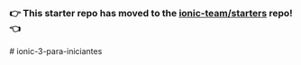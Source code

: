 ### :point_right: This starter repo has moved to the [ionic-team/starters](https://github.com/ionic-team/starters/tree/master/ionic-angular/official/tabs) repo! :point_left:
#   i o n i c - 3 - p a r a - i n i c i a n t e s  
 